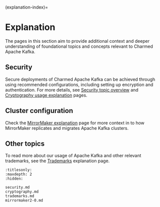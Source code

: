(explanation-index)=
# Explanation

The pages in this section aim to provide additional context and deeper understanding of foundational topics and concepts relevant to Charmed Apache Kafka.

## Security

Secure deployments of Charmed Apache Kafka can be achieved through using recommended configurations, including setting up encryption and authentication.
For more details, see [Security topic overview](explanation-security) and [Cryptography usage explanation](explanation-cryptography) pages.

## Cluster configuration

Check the [MirrorMaker explanation](explanation-mirrormaker2-0) page for more context in to how MirrorMaker replicates and migrates Apache Kafka clusters.

## Other topics

To read more about our usage of Apache Kafka and other relevant trademarks, see the [Trademarks](explanation-trademarks) explanation page.

```{toctree}
:titlesonly:
:maxdepth: 2
:hidden:

security.md
cryptography.md
trademarks.md
mirrormaker2-0.md
```
